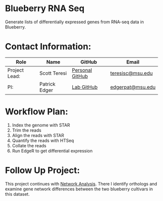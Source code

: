 # Blueberry RNA Seq
Generate lists of differentially expressed genes from RNA-seq data in Blueberry.

# Contact Information:
| Role          | Name          | GitHub                                                  | Email              |
|---------------|---------------|---------------------------------------------------------|--------------------|
| Project Lead: | Scott Teresi  | [Personal GitHub](https://github.com/huckleberry-hound) | <teresisc@msu.edu> |
| PI:           | Patrick Edger | [Lab GitHub](https://github.com/EdgerLab)               | <edgerpat@msu.edu> |

# Workflow Plan:
1. Index the genome with STAR
2. Trim the reads
3. Align the reads with STAR
4. Quantify the reads with HTSeq
5. Collate the reads
6. Run EdgeR to get differential expression

# Follow Up Project:
This project continues with [Network Analysis](https://github.com/EdgerLab/Blueberry_Network_Rewiring). There I identify orthologs and examine gene network differences between the two blueberry cultivars in this dataset.
